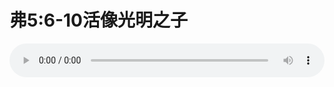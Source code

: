 # 弗5:6-10活像光明之子

<audio style="width: 100%;" preload="false" controls controlslist="nodownload"><source src="//cdn.simai.ml/audio/mp3/old/12239.mp3" type="audio/mpeg">Your browser does not support the audio element.</audio>


